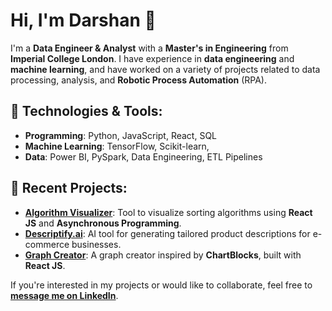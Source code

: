 # Hi, I'm Darshan 👋

I'm a **Data Engineer & Analyst** with a **Master's in Engineering** from **Imperial College London**. I have experience in **data engineering** and **machine learning**, and have worked on a variety of projects related to data processing, analysis, and **Robotic Process Automation** (RPA).


## 🔧 **Technologies & Tools**:
- **Programming**: Python, JavaScript, React, SQL
- **Machine Learning**: TensorFlow, Scikit-learn, 
- **Data**: Power BI, PySpark, Data Engineering, ETL Pipelines

## 🌱 **Recent Projects**:
- **[Algorithm Visualizer](https://github.com/darshandesai1095/algorithm-visualizer)**: Tool to visualize sorting algorithms using **React JS** and **Asynchronous Programming**.
- **[Descriptify.ai](https://www.descriptifyai.com)**: AI tool for generating tailored product descriptions for e-commerce businesses.
- **[Graph Creator](https://github.com/darshandesai1095/graph-creator)**: A graph creator inspired by **ChartBlocks**, built with **React JS**.

If you're interested in my projects or would like to collaborate, feel free to **[message me on LinkedIn](https://www.linkedin.com/in/darshandesai95)**.
